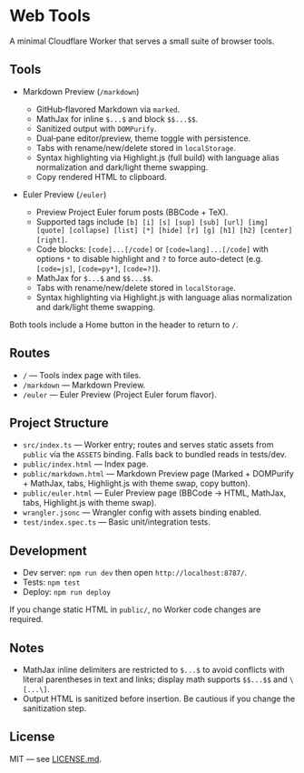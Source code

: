 # Web Tools

A minimal Cloudflare Worker that serves a small suite of browser tools.

## Tools
- Markdown Preview (`/markdown`)
  - GitHub‑flavored Markdown via `marked`.
  - MathJax for inline `$...$` and block `$$...$$`.
  - Sanitized output with `DOMPurify`.
  - Dual‑pane editor/preview, theme toggle with persistence.
  - Tabs with rename/new/delete stored in `localStorage`.
  - Syntax highlighting via Highlight.js (full build) with language alias normalization and dark/light theme swapping.
  - Copy rendered HTML to clipboard.

- Euler Preview (`/euler`)
  - Preview Project Euler forum posts (BBCode + TeX).
  - Supported tags include `[b] [i] [s] [sup] [sub] [url] [img] [quote] [collapse] [list] [*] [hide] [r] [g] [h1] [h2] [center] [right]`.
  - Code blocks: `[code]...[/code]` or `[code=lang]...[/code]` with options `*` to disable highlight and `?` to force auto-detect (e.g. `[code=js]`, `[code=py*]`, `[code=?]`).
  - MathJax for `$...$` and `$$...$$`.
  - Tabs with rename/new/delete stored in `localStorage`.
  - Syntax highlighting via Highlight.js with language alias normalization and dark/light theme swapping.

Both tools include a Home button in the header to return to `/`.

## Routes
- `/` — Tools index page with tiles.
- `/markdown` — Markdown Preview.
- `/euler` — Euler Preview (Project Euler forum flavor).

## Project Structure
- `src/index.ts` — Worker entry; routes and serves static assets from `public` via the `ASSETS` binding. Falls back to bundled reads in tests/dev.
- `public/index.html` — Index page.
- `public/markdown.html` — Markdown Preview page (Marked + DOMPurify + MathJax, tabs, Highlight.js with theme swap, copy button).
- `public/euler.html` — Euler Preview page (BBCode → HTML, MathJax, tabs, Highlight.js with theme swap).
- `wrangler.jsonc` — Wrangler config with assets binding enabled.
- `test/index.spec.ts` — Basic unit/integration tests.

## Development
- Dev server: `npm run dev` then open `http://localhost:8787/`.
- Tests: `npm test`
- Deploy: `npm run deploy`

If you change static HTML in `public/`, no Worker code changes are required.

## Notes
- MathJax inline delimiters are restricted to `$...$` to avoid conflicts with literal parentheses in text and links; display math supports `$$...$$` and `\[...\]`.
- Output HTML is sanitized before insertion. Be cautious if you change the sanitization step.

## License
MIT — see [LICENSE.md](LICENSE.md).

